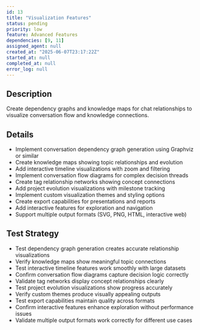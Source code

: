 ```yaml
---
id: 13
title: "Visualization Features"
status: pending
priority: low
feature: Advanced Features
dependencies: [9, 11]
assigned_agent: null
created_at: "2025-06-07T23:17:22Z"
started_at: null
completed_at: null
error_log: null
---
```


## Description

Create dependency graphs and knowledge maps for chat relationships to visualize conversation flow and knowledge connections.

## Details

- Implement conversation dependency graph generation using Graphviz or similar
- Create knowledge maps showing topic relationships and evolution
- Add interactive timeline visualizations with zoom and filtering
- Implement conversation flow diagrams for complex decision threads
- Create tag relationship networks showing concept connections
- Add project evolution visualizations with milestone tracking
- Implement custom visualization themes and styling options
- Create export capabilities for presentations and reports
- Add interactive features for exploration and navigation
- Support multiple output formats (SVG, PNG, HTML, interactive web)

## Test Strategy

- Test dependency graph generation creates accurate relationship visualizations
- Verify knowledge maps show meaningful topic connections
- Test interactive timeline features work smoothly with large datasets
- Confirm conversation flow diagrams capture decision logic correctly
- Validate tag networks display concept relationships clearly
- Test project evolution visualizations show progress accurately
- Verify custom themes produce visually appealing outputs
- Test export capabilities maintain quality across formats
- Confirm interactive features enhance exploration without performance issues
- Validate multiple output formats work correctly for different use cases

